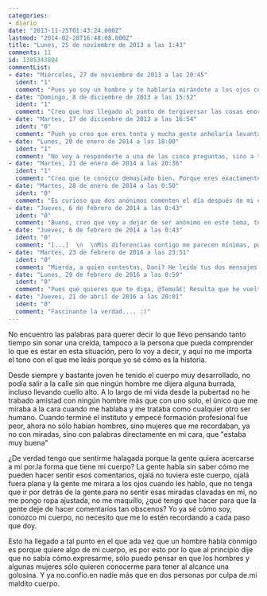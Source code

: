 ```yaml
---
categories:
- diario
date: "2013-11-25T01:43:24.000Z"
lastmod: "2014-02-28T16:48:08.000Z"
title: "Lunes, 25 de noviembre de 2013 a las 1:43"
comments: 11
id: 1385343804
commentList:
- date: "Miércoles, 27 de noviembre de 2013 a las 20:45"
  ident: "1"
  comment: "Pues yo soy un hombre y te hablaría mirándote a los ojos con tal sinceridad que me esquivarías tú primero la mirada. Hay gente para todo y has tenido la mala suerte de topar con hombres que parecen tener un solo interés por el género opuesto, el cual no es precisamente hablar o compartir agradables intercambios de opiniones. Pero la culpa no la tiene tu cuerpo. La culpa la tienen ellos por ser unos adeptos por completo al sistema que hay impuesto, un sistema que se aprovecha de la debilidad de los inconscientes utilizando el sexo y el sensacionalismo para dilucidar quién es guay y quien no. Y como todos quieren ser guays, hay una cantidad ingente de hombres como yo, que no tienen interés ninguno en el sexo siquiera, pero sucumben a ese comercio y a ese derroche de miradas lascivas porque no quieren sentirse inferiores al más sátiro de sus amigos. Es una porquería, resulta que eso pasa tanto con los hombres como con las mujeres. Hoy, hombres y mujeres, personas en general, la mayoría son todas unas putas (las personas, reitero). Y aquí estamos dos personas que intuyo que conservan un germen de lo que un día creció como romanticismo y hoy se ha convertido en desconfianza y rechazo. La culpa no es de tu cuerpo ni de tu forma de sentirte. La culpa no es de mi sinceridad ni de mi inteligencia incompatible. Es culpa del sistema que hayamos tenido que aparentar y ocultar en cierta medida lo que para el resto es carne fresca. Es culpa de los demás, no es culpa nuestra ser como somos.  \n  \nQue no se te olvide eso. Da gracias a que has encontrado a alguien más con quien puedes sentirte cómoda hablando. Pero es una pena también que te condiciones a ti misma de esta forma y creas que solo puedes hablar con tíos que no te miren las tetas. Hay tíos así que no tienen por qué ser unos cabrones, puede que te estés perdiendo tener amigos que simplemente te encuentren atractiva, pero eso no quiere decir que te falten el respeto al fijarse en tu cuerpo. No es todo blanco o negro, creo yo."
- date: "Domingo, 8 de diciembre de 2013 a las 15:52"
  ident: "1"
  comment: "Creo que has llegado al punto de tergiversar las cosas enormemente, lo cual será una enorme desgracia.  \nTambien creo que existe una diferencia esencial (y debemos estar eternamente agradecidos por ello) entre deseo fisico e implicacion emocional. No estoy eligiendo las palabras con demasiado cuidado por lo que explicare las cosas dos veces, creo que hay una diferencia entre la relacion que tengo con una persona, y lo que fisicamente me atrae de esa persona. Y en palabras mas directas, por lo un lado podrias parecerme interesante, inteligente, agradable, o tambien mala persona, interesada, y cualquier otro adjetivo referido a la personalidad, sin que mi posible atraccion fisica se viese comprometida.  \n  \nFinalmente y resumiendo el parrafo anterior de manera mas simple aun, creo que incluso si desease una relacion fisica debido a sentirme atraido por ti, no veo por que has de dejar que eso pueda afectar a tus relaciones personales. De hecho me parece que intentar separar una relacion personal del atractivo fisico es una ingenuidad enorme, porque no son cosas diferentes. Las relaciones interpersonales se basan en cientos de factores, y nosotros no somos conscientes de todos. El aspecto fisico de una persona siempre sera una variable mas a tener en cuenta.  \n  \nY si vuelves por aqui seria interesante que respondieses a una pregunta. ¿Te gustaria conocer a una persona a la que amar? ¿Te molestaria sentirte deseada intensamente por esa persona? ¿En que momento de tu relacion con esa futura pareja vas a seguir confiando en ella a pesar de que te deseen fisicamente?  \n  \nEs decir, algun dia crees que te convenceran lo suficiente de que te aman por quien eres, y no por tu cuerpo? Por que tal y como te expresas no lo parece.  \n  \nDesde otro punto de vista, ¿si esas dos personas en las que confias te confiesan amor y/o deseo, perderias la confianza?"
- date: "Martes, 17 de diciembre de 2013 a las 16:54"
  ident: "0"
  comment: "Pueh yo creo que eres tonta y mucha gente anhelaría levantar pasiones como tú lo haces. Deberías aprovechar lo que tienes. Es como si alguien se queja de ser superdotado (intelectualmente)... macho, pues es una putada en cierto modo, pero tiene más bueno que malo.   \n  \nEn serio, la peña deprimiéndose por ser plana y tú depriméndote por estar demasiado buena... xD Si sq nunca llueve pa gusto de todos!"
- date: "Lunes, 20 de enero de 2014 a las 18:00"
  ident: "1"
  comment: "No voy a responderte a una de las cinco preguntas, sino a todas:  \n  \n¿Te gustaría conocer a una persona a la que amar?  \nYa lo hice. Creía que lo hice hasta que lo hice nuevamente. Pero resulta que las relaciones interpersonales se basan en cientos de factores, y no todos son conscientes de tantos como yo. Y al ser consciente de tantos factores, la consecuencia es que muy pocas personas entienden el amor como lo entiendo yo. Para algunos amar es tan simple como follar. Para otros, amar es tan completo como sentirse atraído y feliz al lado de esa persona, siempre y cuando ambos quieran follar. Para mí, follar no entra dentro del amor. Y eso no lo entienden muchos, y mucho menos se acepta como condición.  \n  \n¿Te molestaría sentirte deseado intensamente por esa persona?  \nRealmente no, porque entiendo lo que implica tal cosa. Pero es esa otra persona la que me echaría la culpa a mí de no satisfacerla. Volvemos a la pregunta anterior para más detalles.  \n  \n¿En que momento de tu relación con esa futura pareja vas a seguir confiando en ella a pesar de que te deseen físicamente?  \nNo veo dónde la confianza se tiene que ver afectada por eso, vuelvo a repetir. La confianza se ve afectada por otras cosas, sobre todo putadas que nada tienen que ver con el deseo... o quizá sí, pero con la frustración de ese deseo en concreto.  \n  \n¿Algún día crees que te convencerán lo suficiente de que te aman por quien eres, y no por tu cuerpo?  \nNo, porque no me muestro tal cual soy. Ni siquiera aquí en todas las palabras que escribo hay mucho de mí, más bien hay mucho de lo que los demás pueden llegar a entender y que yo vierto aquí porque tengo fe en que alguien entienda una mínima parte de lo que escribo. Pero no, no creo que me amen por quien soy, soy demasiado diferente a lo que muestro y expreso de mí.  \n  \n¿Si esas dos personas en las que confías te confiesan amor y/o deseo, perderías la confianza?  \nA esta pregunta le viene bien la respuesta de la tercera pregunta."
- date: "Martes, 21 de enero de 2014 a las 20:36"
  ident: "1"
  comment: "Creo que te conozco demasiado bien. Porque eres exactamente igual que yo con una gran diferencia. Hace muchos años que estaba convencido de que me había vuelto loco por ser consciente de demasiadas cosas, demasiados detalles. Analizar ciertas cosas que otra gente daba por hecho me hacía sentir tan diferente que me daba miedo. Pero hubo un punto en el que cambió radicalmente. Aunque no sabría decir exactamente lo que ocurrió.  \nDesde aquel momento me siento como un observador, como un ser que desde arriba mira hacia los demás y modela sus acciones, palabras y deja ver lo que quiere. Y me produce una enorme satisfacción ese control, ver como algunas personas creen que me entienden porque han visto algún detalle sutil que sin embargo he dejado que viesen a propósito. Muy pocas veces intenté explicar de manera sincera lo que era ser como yo, y las 3 veces que lo hice la otra persona reaccionó de manera incrédula, asustada, o repulsada.  \nActualmente me considero un maestro de las habilidades interpersonales, precisamente porque no me importan esas habilidades, porque las trato como a tocar un instrumento. Y disfruto haciéndome pasar por normal.  \n  \nTu en cambio tienes bastantes diferencias conmigo, a ti te gustan otras cosas. Reflexionas más que yo sobre ti mismo, y no te preocupa nada que los demás lo vean. Es mas, te gusta que los demás sepan que no eres como ellos. Quieres que lo piensen y que sean conscientes de ello.  \nEl tema de la asexualidad te importa bastante, cosa que tampoco entiendo del todo. Pero supongo que podría tener una componente biológica. Aún asi he de decir que yo me consideraba igual en ese aspecto hasta que conocí a una persona en concreto, que cambió algunas de mis formas de pensar.  \n  \nEn resumen, es interesante hablar contigo, a través de este medio. No se si eres consciente de quien soy. Yo creo ser consciente de quien eres."
- date: "Martes, 28 de enero de 2014 a las 0:50"
  ident: "0"
  comment: "Es curioso que dos anónimos comenten el día después de mi cumple y el siguiente.  \nAl último anónimo, ver las relaciones interpersonales como instrumentos no se llama psicopatía? xD  \n  \nEs muy curioso, pero en psicología se estudia que, pese a lo que sabes tú de ti y lo que crees saber que saben los demás siempre hay algo más...  \nLo que tú sabes de ti y nadie más, lo que saben de ti y no lo sabes, lo que sabes que saben de ti y lo que nadie sabe de ti ni tú mismo... Es curioso que aprecieis un gran % en lo primero y tratéis de moldear el segundo y tercero xD"
- date: "Jueves, 6 de febrero de 2014 a las 0:43"
  ident: "0"
  comment: "Bueno, creo que voy a dejar de ser anónimo en este tema, todos aquí sabéis que se trata de mí. Sería ridículo publicar como un anónimo más comentarios. xD  \n  \nCuando he leído lo de \"me siento como un observador, como un ser que desde arriba mira hacia los demás y modela sus acciones, palabras y deja ver lo que quiere. Y me produce una enorme satisfacción ese control, ver como algunas personas creen que me entienden porque han visto algún detalle sutil que sin embargo he dejado que viesen a propósito\", me has hecho pensar que debo tener como mínimo doble personalidad y que me he conectado aquí para hablar conmigo mismo mediante anónimos. Sorprende la forma en que nos entendemos, sí.  \n  \nLa asexualidad puede parecer que me importa mucho, pero en realidad me importan todas y cada una de las conductas sexuales, mi forma de entenderlas es a una escala mucho más global. Parto de la neurofilogenia y del desarrollo sostenible para entender las funciones vitales. Así que, siendo las neuronas y su evolución los elementos centrales de mi preocupación por el tema, la componente es tanto biológica como psicológica.  \n  \n[...]"
- date: "Jueves, 6 de febrero de 2014 a las 0:43"
  ident: "0"
  comment: "[...]  \n  \nMis diferencias contigo me parecen mínimas, porque también percibo un gusto por tu parte en ser consciente de ser diferente al resto. Que no lo manifiestes no me parece una gran diferencia. Me gusta que los demás sean conscientes de que he profundizado mucho en mí y lo sigo haciendo. No me apetece facilitarle mi existencia a nadie, que se lo curren o que se vayan.  \n  \nA esa persona que llegó en un momento y me hizo cambiar algunas de mis formas de pensar, quizá similar a como esa otra persona que citas lo hizo contigo, la eché de mi vida. Bueno, la eché de la forma en que esa persona quería estar, y no es de las que quieren medias tintas. Es una persona muy básica a la vez que histriónica y no me supuso ningún problema manipular mis palabras para que ninguna de mis promesas quedara rota, ese trabajo sucio se lo dejé a ella porque sabía perfectamente que se encargaría de borrarme de su vida y de intentar comerle la cabeza a otras personas de mi entorno. Me facilitó muchas cosas, me quitó de encima personas por las que no me apetecía estar esforzándome en retener ahí, como parte de mi vida.  \n  \nY no, no soy muy consciente de quién eres, para qué te voy a engañar (o quizá sí esté engañándote, quién sabe, quizá tú lo sepas)."
- date: "Martes, 23 de febrero de 2016 a las 23:51"
  ident: "0"
  comment: "Mierda, a quien contestas, Dani? He leido tus dos mensajes pero voy algo... cansado, y no me puedo concentrar... xD Algún día volveré, posiblemente pronto, y eche un vistazo aer."
- date: "Lunes, 29 de febrero de 2016 a las 0:59"
  ident: "0"
  comment: "Pues qué quieres que te diga, @Temuâ€¦ Resulta que he vuelto a leer toda la conversación y creo que no puedo sentir más falta de identificación con casi todo lo que dijeâ€¦ bueno, casi todo no. Bueno, da igual.  \n  \nLo que de verdad no entiendo es por qué la palabra \"neurofilogenia\" no se reconoce en castellano en ninguna parte según Google, solamente se reconoce en textos escritos en portugués. Y yo no no entiendo portugués. Me encanta la etimología, pero no sabía que tanto como para inventarme palabras sobre la marcha. xD  \n  \nIbas algoâ€¦ algo así. xD"
- date: "Jueves, 21 de abril de 2016 a las 20:01"
  ident: "0"
  comment: "Fascinante la verdad.... :)"
---
```


No encuentro las palabras para querer decir lo que llevo pensando tanto tiempo sin sonar una creída, tampoco a la persona que pueda comprender lo que es estar en esta situación, pero lo voy a decir, y aquí no me importa el tono con el que me leáis porque yo sé cómo es la historia.  
  
Desde siempre y bastante joven he tenido el cuerpo muy desarrollado, no podía salir a la calle sin que ningún hombre me dijera alguna burrada, incluso llevando cuello alto. A lo largo de mi vida desde la pubertad no he trabado amistad con ningún hombre más que con uno solo, el único que me miraba a la cara cuando me hablaba y me trataba como cualquier otro ser humano. Cuando terminé el instituto y empecé formación profesional fue peor, ahora no sólo habían hombres, sino mujeres que me recordaban, ya no con miradas, sino con palabras directamente en mi cara, que "estaba muy buena"    
  
¿De verdad tengo que sentirme halagada porque la gente quiera acercarse a mí por.la forma que tiene mi cuerpo? La gente habla sin saber cómo me pueden hacer sentir esos comentarios, ojalá no tuviera este cuerpo, ojalá fuera plana y la gente me mirara a los ojos cuando les hablo, que no tenga que ir por detrás de la gente.para no sentir esas miradas clavadas en mi, no me pongo ropa ajustada, no me maquillo, ¿qué tengo que hacer para que la gente deje de hacer comentarios tan obscenos? Yo ya sé cómo soy, conozco mi cuerpo, no necesito que me lo estén recordando a cada paso que doy.   
  
Esto ha llegado a tal punto en el que ada vez que un hombre habla conmigo es porque quiere algo de mi cuerpo, es por esto por lo que al principio dije que no sabía cómo.expresarme, sólo puedo pensar en que los hombres y algunas mujeres sólo quieren conocerme para tener al alcance una golosina. Y ya no.confío.en nadie más que en dos personas por culpa de.mi maldito cuerpo.